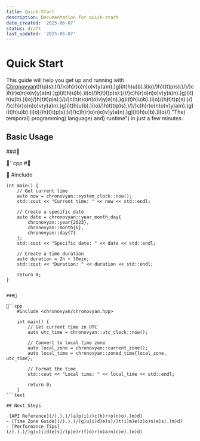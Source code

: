 ```yaml
---
title: Quick-Start
description: Documentation for quick-start
date_created: '2025-06-07'
status: draft
last_updated: '2025-06-07'
---
```


# Quick Start

This guide will help you get up and running with [Chronovyan](https://chronovyan.github.io/h)t)t)p)s):)/)/)c)h)r)o)n)o)v)y)a)n).)g)i)t)h)u)b).)i)o)/)h)t)t)p)s):)/)/)c)h)r)o)n)o)v)y)a)n).)g)i)t)h)u)b).)i)o)/)h)t)t)p)s):)/)/)c)h)r)o)n)o)v)y)a)n).)g)i)t)h)u)b).)i)o)/)h)t)t)p)s):)/)/)c)h)r)o)n)o)v)y)a)n).)g)i)t)h)u)b).)i)o)/)h)t)t)p)s):)/)/)c)h)r)o)n)o)v)y)a)n).)g)i)t)h)u)b).)i)o)/)h)t)t)p)s):)/)/)c)h)r)o)n)o)v)y)a)n).)g)i)t)h)u)b).)i)o)/)h)t)t)p)s):)/)/)c)h)r)o)n)o)v)y)a)n).)g)i)t)h)u)b).)i)o)/) "The) temporal) programming) language) and) runtime") in just a few minutes.

## Basic Usage

###

``cpp
    #

   #include <iostream>

    int main() {
        // Get current time
        auto now = chronovyan::system_clock::now();
        std::cout << "Current time: " << now << std::endl;

        // Create a specific date
        auto date = chronovyan::year_month_day{
            chronovyan::year{2023},
            chronovyan::month{6},
            chronovyan::day{7}
        };
        std::cout << "Specific date: " << date << std::endl;

        // Create a time duration
        auto duration = 2h + 30min;
        std::cout << "Duration: " << duration << std::endl;

        return 0;
    }
```text

###

``cpp
    #include <chronovyan/chronovyan.hpp>

    int main() {
        // Get current time in UTC
        auto utc_time = chronovyan::utc_clock::now();

        // Convert to local time zone
        auto local_zone = chronovyan::current_zone();
        auto local_time = chronovyan::zoned_time{local_zone, utc_time};

        // Format the time
        std::cout << "Local time: " << local_time << std::endl;

        return 0;
    }
```text

## Next Steps

 [API Reference](/).).)/)a)p)i)/)c)h)r)o)n)o).)m)d)
- [Time Zone Guide](/).).)/)g)u)i)d)e)s)/)t)i)m)e)z)o)n)e)s).)m)d)
- [Performance Tips](/).).)/)g)u)i)d)e)s)/)p)e)r)f)o)r)m)a)n)c)e).)m)d)
